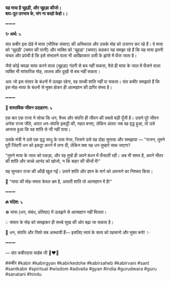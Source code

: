 **यह माया है चूहड़ी, और चूहड़ा कीजो।**\
**बाप-पूत उरभाय के, संग ना काहो केहो।।**

➖➖➖

**✨ अर्थ: ⤵**

संत कबीर इस दोहे में माया (भौतिक संसार) की अस्थिरता और उसके मोह को उजागर कर रहे हैं। वे माया को 'चूहड़ी' (चमार की पत्नी) और व्यक्ति को 'चूहड़ा' (चमार) कहकर यह समझा रहे हैं कि यह माया इतनी चंचल और प्रपंची है कि इसे संभालने वाला भी आखिरकार उसी के झांसे में फँस जाता है।

जैसे कोई चमड़ा साफ करने वाला (चूहड़ा) गंदगी से बच नहीं सकता, वैसे ही माया के जाल में फँसने वाला व्यक्ति भी सांसारिक मोह, लालच और दुखों से बच नहीं सकता।

अतः जो इस संसार के बंधनों में उलझा रहेगा, वह सच्ची शांति नहीं पा सकता। संत कबीर समझाते हैं कि इस मोह-माया के बंधनों से मुक्त होकर ही आत्मज्ञान की प्राप्ति संभव है।

➖➖➖

**🌾 वास्तविक जीवन उदाहरण: ⤵**

एक बार एक राजा ने सोचा कि धन, वैभव और संपत्ति ही जीवन की सबसे बड़ी पूँजी है। उसने पूरे जीवन अनेक राज्य जीते, अपार धन-संपत्ति इकट्ठी की, महल बनाए, लेकिन अंततः जब वह वृद्ध हुआ, तो उसे आभास हुआ कि वह शांति से जी नहीं पाया।

उसके मंत्री ने उसे एक वृद्ध साधु के पास भेजा, जिसने उसे यह दोहा सुनाया और समझाया — "राजन, तुमने पूरी जिंदगी धन को इकट्ठा करने में लगा दी, लेकिन क्या यह धन तुम्हारे साथ जाएगा?

"तुमने माया के जाल को पकड़ा, और वह तुम्हें ही अपने बंधन में फँसाती रही। अब भी समय है, अपने भीतर की शांति और सच्चे आनंद को खोजो, न कि बाहर की चीजों में!"

यह सुनकर राजा की आँखें खुल गईं। उसने शांति और ज्ञान के मार्ग को अपनाने का निश्चय किया।

📜 "माया की मोह-ममता केवल भ्रम है, असली शांति तो आत्मज्ञान में है!"

➖➖➖

**🔥 संदेश: ⤵**

☸ माया (धन, संबंध, प्रतिष्ठा) में उलझने से आत्मज्ञान नहीं मिलता।

💡 संसार के मोह को समझकर ही सच्चे सुख की ओर बढ़ा जा सकता है।

🙏 धन, संपत्ति और रिश्ते सब अस्थायी हैं— इसलिए स्वयं के सत्य को पहचानो और मुक्त बनो! ✨

➖➖➖

— संत कबीरदास साहेब जी 🙏❤️💯

#कबीर #kabir #kabirgyan #kabirkedohe #kabirsaheb #kabirvani #sant #santkabir #spiritual #wisdom #advaita #gyan #india #gurudwara #guru #sanatani #hindu
